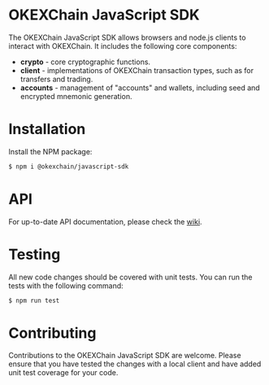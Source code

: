 # OKEXChain JavaScript SDK

The OKEXChain JavaScript SDK allows browsers and node.js clients to interact with OKEXChain. It includes the following core components:

* **crypto** - core cryptographic functions.
* **client** - implementations of OKEXChain transaction types, such as for transfers and trading.
* **accounts** - management of "accounts" and wallets, including seed and encrypted mnemonic generation.

# Installation

Install the NPM package:
```bash
$ npm i @okexchain/javascript-sdk
```

# API

For up-to-date API documentation, please check the [wiki](https://github.com/okex/okexchain-javascript-sdk/blob/master/docs/okexchain-jssdk-doc.md).

# Testing

All new code changes should be covered with unit tests. You can run the tests with the following command:

```bash
$ npm run test
```

# Contributing

Contributions to the OKEXChain JavaScript SDK are welcome. Please ensure that you have tested the changes with a local client and have added unit test coverage for your code.
